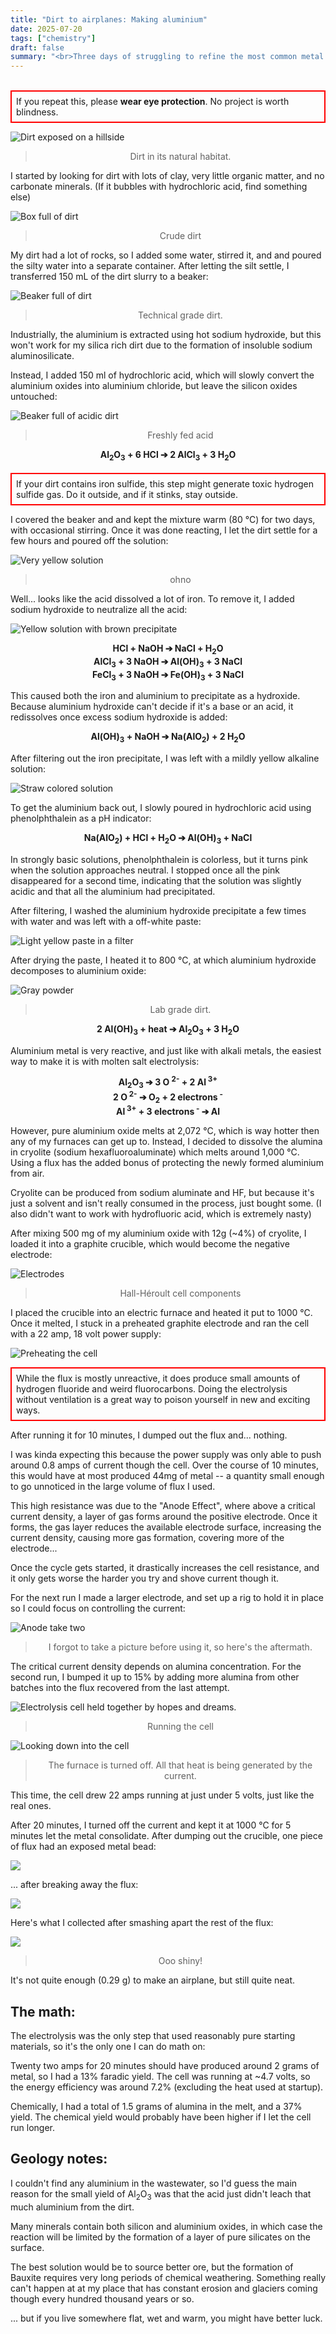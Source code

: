 ```yaml
---
title: "Dirt to airplanes: Making aluminium"
date: 2025-07-20
tags: ["chemistry"]
draft: false
summary: "<br>Three days of struggling to refine the most common metal on earth. Featuring low yields and yellow chemistry."
---
```


<br>
<div style="padding: 0.5em; ; border: 2px solid; border-color: red">
If you repeat this, please <b>wear eye protection</b>.
No project is worth blindness.
</div>

![Dirt exposed on a hillside](dirt1.jpg)
> <center>Dirt in its natural habitat.</center>

I started by looking for dirt with lots of clay, very little organic matter, and no carbonate minerals.
(If it bubbles with hydrochloric acid, find something else)

![Box full of dirt](dirt2.jpg)
> <center>Crude dirt</center>

My dirt had a lot of rocks, so I added some water, stirred it, and and poured the silty water into a separate container.
After letting the silt settle, I transferred 150 mL of the dirt slurry to a beaker:

![Beaker full of dirt](dirt3.jpg)
> <center>Technical grade dirt.</center>

Industrially, the aluminium is extracted using hot sodium hydroxide,
but this won't work for my silica rich dirt due to the formation of insoluble sodium aluminosilicate.

Instead, I added 150 ml of hydrochloric acid, which will slowly convert the aluminium oxides into aluminium chloride, but leave the silicon oxides untouched:

![Beaker full of acidic dirt](acid1.jpg)
> <center>Freshly fed acid</center>

<center><b>Al<sub>2</sub>O<sub>3</sub> + 6 HCl ➔ 2 AlCl<sub>3</sub> + 3 H<sub>2</sub>O</b></center>

<br>
<div style="padding: 0.5em; ; border: 2px solid; border-color: red">
If your dirt contains iron sulfide, this step might generate toxic hydrogen sulfide gas.
Do it outside, and if it stinks, stay outside.
</div>

I covered the beaker and and kept the mixture warm (80 °C) for two days, with occasional stirring.
Once it was done reacting, I let the dirt settle for a few hours and poured off the solution:

![Very yellow solution](yellow1.jpg)
> <center>ohno</center>

Well... looks like the acid dissolved a lot of iron.
To remove it, I added sodium hydroxide to neutralize all the acid:

![Yellow solution with brown precipitate](brown1.jpg)

<center><b>HCl + NaOH ➔ NaCl + H<sub>2</sub>O</b></center>
<center><b>AlCl<sub>3</sub> + 3 NaOH ➔ Al(OH)<sub>3</sub> + 3 NaCl</b></center>
<center><b>FeCl<sub>3</sub> + 3 NaOH ➔ Fe(OH)<sub>3</sub> + 3 NaCl</b></center>

This caused both the iron and aluminium to precipitate as a hydroxide. 
Because aluminium hydroxide can't decide if it's a base or an acid, it redissolves once excess sodium hydroxide is added:

<center><b>Al(OH)<sub>3</sub> + NaOH ➔ Na(AlO<sub>2</sub>) + 2 H<sub>2</sub>O</b></center>

After filtering out the iron precipitate, I was left with a mildly yellow alkaline solution: 

![Straw colored solution](yellow3.jpg)

To get the aluminium back out, I slowly poured in hydrochloric acid using phenolphthalein as a pH indicator:

<center><b>Na(AlO<sub>2</sub>) + HCl + H<sub>2</sub>O ➔ Al(OH)<sub>3</sub> + NaCl</b></center>

In strongly basic solutions, phenolphthalein is colorless, but it turns pink when the solution approaches neutral. 
I stopped once all the pink disappeared for a second time, indicating that the solution was slightly acidic
and that all the aluminium had precipitated.
 
After filtering, I washed the aluminium hydroxide precipitate a few times with water and was left with a off-white paste:

![Light yellow paste in a filter](yellow6.jpg)

After drying the paste, I heated it to 800 °C, at which aluminium hydroxide decomposes to aluminium oxide:

![Gray powder](white1.jpg)
> <center> Lab grade dirt. </center>

<center><b>2 Al(OH)<sub>3</sub> + heat ➔ Al<sub>2</sub>O<sub>3</sub> + 3 H<sub>2</sub>O</b></center>

Aluminium metal is very reactive, and just like with alkali metals, the easiest way to make it is with molten salt electrolysis:

<center><b>Al<sub>2</sub>O<sub>3</sub> ➔ 3 O <sup>2-</sup> + 2 Al<sup> 3+</sup></b></center>
<center><b>2 O<sup> 2-</sup> ➔ O<sub>2</sub> + 2 electrons<sup> -</sup></b></center>
<center><b>Al<sup> 3+</sup> + 3 electrons<sup> -</sup> ➔ Al</b></center>

However, pure aluminium oxide melts at 2,072 °C, which is way hotter then any of my furnaces can get up to.
Instead, I decided to dissolve the alumina in cryolite (sodium hexafluoroaluminate) which melts around 1,000 °C.
Using a flux has the added bonus of protecting the newly formed aluminium from air.

Cryolite can be produced from sodium aluminate and HF, but because it's just a solvent and isn't really consumed in the process, just bought some.
(I also didn't want to work with hydrofluoric acid, which is extremely nasty)

After mixing 500 mg of my aluminium oxide with 12g (~4%) of cryolite, I loaded it into a graphite crucible, which would become the negative electrode:

![Electrodes](cell1.jpg)
> <center>Hall-Héroult cell components</center>

I placed the crucible into an electric furnace and heated it put to 1000 °C.
Once it melted, I stuck in a preheated graphite electrode and ran the cell with a 22 amp, 18 volt power supply:

![Preheating the cell](cell3.jpg)

<div style="padding: 0.5em; border: 2px solid; border-color: red">
While the flux is mostly unreactive, it does produce small amounts of hydrogen fluoride and weird fluorocarbons. 
Doing the electrolysis without ventilation is a great way to poison yourself in new and exciting ways.
</div>

After running it for 10 minutes, I dumped out the flux and... nothing.

I was kinda expecting this because the power supply was only able to push around 0.8 amps of current though the cell.
Over the course of 10 minutes, this would have at most produced 44mg of metal -- 
a quantity small enough to go unnoticed in the large volume of flux I used. 

This high resistance was due to the "Anode Effect", where above a critical current density, a layer of gas forms around the positive electrode.
Once it forms, the gas layer reduces the available electrode surface, increasing the current density, causing more gas formation, covering more of the electrode...

Once the cycle gets started, it drastically increases the cell resistance, and it only gets worse the harder you try and shove current though it.

For the next run I made a larger electrode, and set up a rig to hold it in place so I could focus on controlling the current:

![Anode take two](cell4.jpg)
> <center>I forgot to take a picture before using it, so here's the aftermath. </center>

The critical current density depends on alumina concentration. 
For the second run, I bumped it up to 15% by adding more alumina from other batches into the flux recovered from the last attempt. 

![Electrolysis cell held together by hopes and dreams.](cell5.jpg)
> <center>Running the cell</center>

![Looking down into the cell](cell6.jpg)
> <center>The furnace is turned off. All that heat is being generated by the current.</center>

This time, the cell drew 22 amps running at just under 5 volts, just like the real ones. 

After 20 minutes, I turned off the current and kept it at 1000 °C for 5 minutes let the metal consolidate.
After dumping out the crucible, one piece of flux had an exposed metal bead:

![](metal1.jpg)

... after breaking away the flux:

![](metal2.jpg)

Here's what I collected after smashing apart the rest of the flux:

![](metal3.jpg)
> <center>Ooo shiny!</center>

It's not quite enough (0.29 g) to make an airplane, but still quite neat.

## The math:

The electrolysis was the only step that used reasonably pure starting materials, so it's the only one I can do math on:

Twenty two amps for 20 minutes should have produced around 2 grams of metal, so I had a 13% faradic yield. 
The cell was running at ~4.7 volts, so the energy efficiency was around 7.2% (excluding the heat used at startup). 

Chemically, I had a total of 1.5 grams of alumina in the melt, and a 37% yield.
The chemical yield would probably have been higher if I let the cell run longer. 

## Geology notes:

I couldn't find any aluminium in the wastewater, so I'd guess the main reason for the small yield of Al<sub>2</sub>O<sub>3</sub>
was that the acid just didn't leach that much aluminium from the dirt.

Many minerals contain both silicon and aluminium oxides, in which case the reaction will be limited by the formation of a layer of pure silicates on the surface.

The best solution would be to source better ore, but the formation of Bauxite requires very long periods of chemical weathering. 
Something really can't happen at at my place that has constant erosion and glaciers coming though every hundred thousand years or so.

... but if you live somewhere flat, wet and warm, you might have better luck. 
